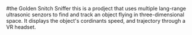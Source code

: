 #the Golden Snitch Sniffer
this is a prodject that uses multiple lang-range ultrasonic senzors
to find and track an object flying in three-dimensional space. It displays
the object's cordinants speed, and trajectory through a VR headset.

